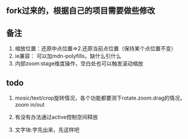 ## fork过来的，根据自己的项目需要做些修改

## 备注
1. 缩放位置：还原中点位置=>2.还原当前点位置（保持某个点位置不变）
2. ie兼容： 可以加mdn-polyfills，缺什么引什么
3. 内部zoom:stage维度操作，空白处也可以触发滚动缩放

## todo
1. mosic/text/crop旋转情况，各个功能都要测下rotate.zoom.drag的情况，zoom in/out
2. 有没有办法通过active控制空间释放

3. 文字块:字先出来，先这样吧